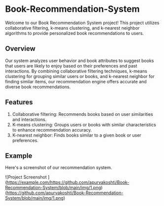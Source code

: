 # Book-Recommendation-System
Welcome to our Book Recommendation System project! This project utilizes collaborative filtering, k-means clustering, and k-nearest neighbor algorithms to provide personalized book recommendations to users.
## Overview
Our system analyzes user behavior and book attributes to suggest books that users are likely to enjoy based on their preferences and past interactions. By combining collaborative filtering techniques, k-means clustering for grouping similar users or books, and k-nearest neighbor for finding similar items, our recommendation engine offers accurate and diverse book recommendations.
## Features
1. Collaborative filtering: Recommends books based on user similarities and interactions.
2. K-means clustering: Groups users or books with similar characteristics to enhance recommendation accuracy.
3. K-nearest neighbor: Finds books similar to a given book or user preferences.
## Example
Here's a screenshot of our recommendation system.

![Project Screenshot ] (https://example.com/https://github.com/apurvakoshti/Book-Recommendation-System/blob/main/img/1.png)(https://github.com/apurvakoshti/Book-Recommendation-System/blob/main/img/1.png)
